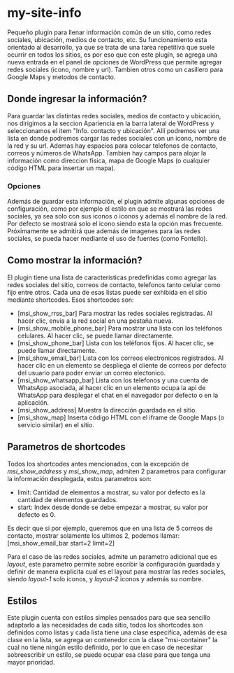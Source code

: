 # my-site-info
Pequeño plugin para llenar información común de un sitio, como redes sociales, ubicación, medios de contacto, etc.
Su funcionamiento esta orientado al desarrollo, ya que se trata de una tarea repetitiva que suele ocurrir en todos los sitios, es por eso que con este plugin, se agrega una nueva entrada en el panel de opciones de WordPress que permite agregar redes sociales (icono, nombre y url). Tambien otros como un casillero para Google Maps y metodos de contacto.

## Donde ingresar la información?
Para guardar las distintas redes sociales, medios de contacto y ubicación, nos dirigimos a la seccion Apariencia en la barra lateral de WordPress y seleccionamos el item "Info. contacto y ubicación". Allí podremos ver una lista en donde podremos cargar las redes sociales con un icono, nombre de la red y su url. Ademas hay espacios para colocar telefonos de contacto, correos y números de WhatsApp. Tambien hay campos para alojar la información como direccion fisica, mapa de Google Maps (o cualquier código HTML para insertar un mapa).

### Opciones
Además de guardar esta información, el plugin admite algunas opciones de configuración, como por ejemplo el estilo en que se mostrará las redes sociales, ya sea solo con sus iconos o iconos y además el nombre de la red. Por defecto se mostrará solo el icono siendo esta la opción mas frecuente. Próximamente se admitirá que además de imagenes para las redes sociales, se pueda hacer mediante el uso de fuentes (como Fontello).

## Como mostrar la información?
El plugin tiene una lista de caracteristicas predefinidas como agregar las redes sociales del sitio, correos de contacto, telefonos tanto celular como fijo entre otros.
Cada una de esas listas puede ser exhibida en el sitio mediante shortcodes.
Esos shortcodes son:

- [msi_show_rrss_bar] Para mostrar las redes sociales registradas. Al hacer clic, envia a la red social en una pestaña nueva.
- [msi_show_mobile_phone_bar] Para mostrar una lista con los teléfonos celulares. Al hacer clic, se puede llamar directamente.
- [msi_show_phone_bar] Lista con los teléfonos fijos. Al hacer clic, se puede llamar directamente.
- [msi_show_email_bar] Lista con los correos electronicos registrados. Al hacer clic en un elemento se despliega el cliente de correos por defecto del usuario para poder enviar un correo electonico.
- [msi_show_whatsapp_bar] Lista con los telefonos y una cuenta de WhatsApp asociada, al hacer clic en un elemento ocupa la api de WhatsApp para desplegar el chat en el navegador por defecto o en la aplicación.
- [msi_show_address] Muestra la dirección guardada en el sitio.
- [msi_show_map] Inserta código HTML con el iframe de Google Maps (o servicio similar) en el sitio.

## Parametros de shortcodes
Todos los shortcodes antes mencionados, con la excepción de *msi_show_address* y *msi_show_map*, admiten 2 parametros para configurar la información desplegada, estos parametros son:
- limit: Cantidad de elementos a mostrar, su valor por defecto es la cantidad de elementos guardados.
- start: Index desde donde se debe empezar a mostrar, su valor por defecto es 0.

Es decir que si por ejemplo, queremos que en una lista de 5 correos de contacto, mostrar solamente los ultimos 2, podemos llamar:
[msi_show_email_bar start=2 limit=2]

Para el caso de las redes sociales, admite un parametro adicional que es *layout*, este parametro permite sobre escribir la configuración guardada y definir de manera explicita cual es el layout para mostrar las redes sociales, siendo *layout-1* solo iconos, y *layout-2* iconos y además su nombre.

## Estilos
Este plugin cuenta con estilos simples pensados para que sea sencillo adaptarlo a las necesidades de cada sitio, todos los shortcodes son definidos como listas y cada lista tiene una clase especifica, además de esa clase en la lista, se agrega un contenedor con la clase "msi-container" la cual no tiene ningún estilo definido, por lo que en caso de necesitar sobreescribir un estilo, se puede ocupar esa clase para que tenga una mayor prioridad.